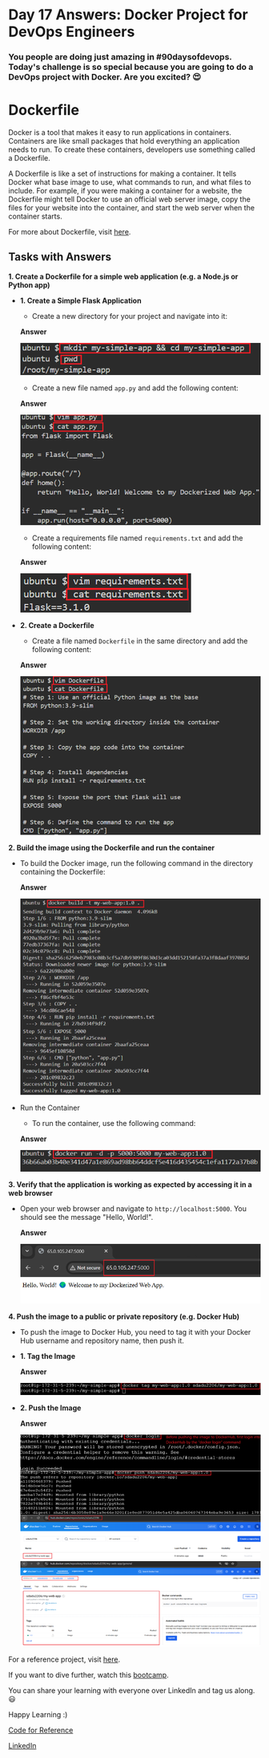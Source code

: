 # Day 17 Answers: Docker Project for DevOps Engineers

### You people are doing just amazing in **#90daysofdevops**. Today's challenge is so special because you are going to do a DevOps project with Docker. Are you excited? 😍

# Dockerfile

Docker is a tool that makes it easy to run applications in containers. Containers are like small packages that hold everything an application needs to run. To create these containers, developers use something called a Dockerfile.

A Dockerfile is like a set of instructions for making a container. It tells Docker what base image to use, what commands to run, and what files to include. For example, if you were making a container for a website, the Dockerfile might tell Docker to use an official web server image, copy the files for your website into the container, and start the web server when the container starts.

For more about Dockerfile, visit [here](https://rushikesh-mashidkar.hashnode.dev/dockerfile-docker-compose-swarm-and-volumes).

## Tasks with Answers

**1. Create a Dockerfile for a simple web application (e.g. a Node.js or Python app)**
   - **1. Create a Simple Flask Application**
      - Create a new directory for your project and navigate into it:

      **Answer**

      ![image](https://github.com/sdadu2206/90DaysOfDevOps/blob/master/2024/day17/image/1_Create_a_new_directory.png?raw=true)

      - Create a new file named `app.py` and add the following content:

      **Answer**

      ![image](https://github.com/sdadu2206/90DaysOfDevOps/blob/master/2024/day17/image/2_app_py.png?raw=true)

      - Create a requirements file named `requirements.txt` and add the following content:

      **Answer**

      ![image](https://github.com/sdadu2206/90DaysOfDevOps/blob/master/2024/day17/image/3_Create_a_requirements_file.png?raw=true)

   - **2. Create a Dockerfile**
      - Create a file named `Dockerfile` in the same directory and add the following content:

      **Answer**

      ![image](https://github.com/sdadu2206/90DaysOfDevOps/blob/master/2024/day17/image/4_Create_a_Dockerfile.png?raw=true)

**2. Build the image using the Dockerfile and run the container**
   - To build the Docker image, run the following command in the directory containing the Dockerfile:

      **Answer**

      ![image](https://github.com/sdadu2206/90DaysOfDevOps/blob/master/2024/day17/image/5_build_the_docker_image.png?raw=true)

   - Run the Container
      - To run the container, use the following command:

      **Answer**

      ![image](https://github.com/sdadu2206/90DaysOfDevOps/blob/master/2024/day17/image/6_Run_the_Container.png?raw=true)

**3. Verify that the application is working as expected by accessing it in a web browser**
   - Open your web browser and navigate to `http://localhost:5000`. You should see the message "Hello, World!".

      **Answer**

      ![image](https://github.com/sdadu2206/90DaysOfDevOps/blob/master/2024/day17/image/7_Verify_the_Application.png?raw=true)

**4. Push the image to a public or private repository (e.g. Docker Hub)**
   - To push the image to Docker Hub, you need to tag it with your Docker Hub username and repository name, then push it.
   - **1. Tag the Image**

      **Answer**

      ![image](https://github.com/sdadu2206/90DaysOfDevOps/blob/master/2024/day17/image/8_Tag_the_Image.png?raw=true)

   - **2. Push the Image**

      **Answer**

      ![image](https://github.com/sdadu2206/90DaysOfDevOps/blob/master/2024/day17/image/9_Push_the_Image.png?raw=true)

For a reference project, visit [here](https://youtu.be/Tevxhn6Odc8).

If you want to dive further, watch this [bootcamp](https://youtube.com/playlist?list=PLlfy9GnSVerRqYJgVYO0UiExj5byjrW8u).

You can share your learning with everyone over LinkedIn and tag us along. 😃

Happy Learning :)

[Code for Reference](https://github.com/sdadu2206/90DaysOfDevOps/blob/master/2024/day17/code.txt)

[LinkedIn](https://www.linkedin.com/posts/sdadu2206_docker-project-day-17-devops-task-activity-7268995308586459138-QpkM?utm_source=share&utm_medium=member_desktop)

